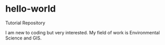 # hello-world
Tutorial Repository

I am new to coding but very interested. My field of work is Environmental Science and GIS.
